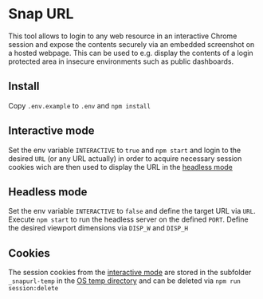 # Snap URL

This tool allows to login to any web resource in an interactive Chrome session and expose the contents securely via an embedded screenshot on a hosted webpage.
This can be used to e.g. display the contents of a login protected area in insecure environments such as public dashboards.

## Install
Copy `.env.example` to `.env` and `npm install`

## Interactive mode
Set the env variable `INTERACTIVE` to `true` and `npm start` and login to the desired `URL` (or any URL actually) in order to acquire necessary session cookies wich are then used to display the URL in the [headless mode](#headless-mode)

## Headless mode
Set the env variable `INTERACTIVE` to `false` and define the target URL via `URL`. Execute `npm start` to run the headless server on the defined `PORT`. Define the desired viewport dimensions via `DISP_W` and `DISP_H`

## Cookies
The session cookies from the [interactive mode](#interactive-mode) are stored in the subfolder `_snapurl-temp` in the [OS temp directory](https://nodejs.org/api/os.html#os_os_tmpdir) and can be deleted via `npm run session:delete`